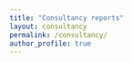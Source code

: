 ```yaml
---
title: "Consultancy reports"
layout: consultancy
permalink: /consultancy/
author_profile: true
---
```

